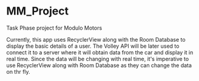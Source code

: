 # MM_Project
Task Phase project for Modulo Motors

Currently, this app uses RecyclerView along with the Room Database to display the basic details of a user. The Volley API will  be later used to connect it to a server where it will obtain data from the car and display it in real time.
Since the data will be changing with real time, it's imperative to use RecyclerView along with Room Database as they can change the data on thr fly.
